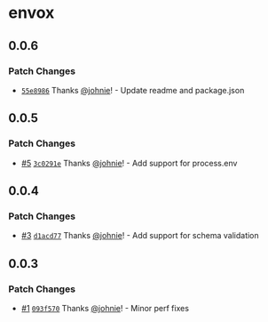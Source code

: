 # envox

## 0.0.6

### Patch Changes

- [`55e8986`](https://github.com/johnie/envox/commit/55e8986eb38b5fe553b24af5f3a0634caae75131) Thanks [@johnie](https://github.com/johnie)! - Update readme and package.json

## 0.0.5

### Patch Changes

- [#5](https://github.com/johnie/envox/pull/5) [`3c0291e`](https://github.com/johnie/envox/commit/3c0291e94c933a0c518568bd3e810c07645446e2) Thanks [@johnie](https://github.com/johnie)! - Add support for process.env

## 0.0.4

### Patch Changes

- [#3](https://github.com/johnie/envox/pull/3) [`d1acd77`](https://github.com/johnie/envox/commit/d1acd7727d4ccdeb14c9a554c9c28847bda3df31) Thanks [@johnie](https://github.com/johnie)! - Add support for schema validation

## 0.0.3

### Patch Changes

- [#1](https://github.com/johnie/envox/pull/1) [`093f570`](https://github.com/johnie/envox/commit/093f570f93873b01e338e701ee4b897d438c636d) Thanks [@johnie](https://github.com/johnie)! - Minor perf fixes

